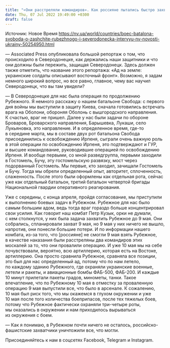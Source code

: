 ```yaml
---
title: "«Они расстреляли командиров». Как россияне пытались быстро захватить Рубежное и Северодонецк — разговор с бойцом батальона Свобода"
date: Thu, 07 Jul 2022 19:49:00 +0300
draft: false
---
```

Источник: Новое Время https://nv.ua/world/countries/boec-batalona-svoboda-o-zashchite-rubezhnogo-i-severodonecka-intervyu-nv-novosti-ukrainy-50254950.html


— Associated Press опубликовала большой репортаж о том, что происходило в Северодонецке, как держались наши защитники и что они должны были пережить, защищая Северодонецк. Здесь должен также отметить, что название этого репортажа: «Ад на земле: украинские солдаты описывают восточный фронт». Возможно, я задам немного широкий вопрос, но все равно, главное, чему вас научил Северодонецк, что вы там увидели?

— В Северодонецке для нас была операция по продолжению Рубежного. Я немного расскажу о нашем батальоне Свобода: с первого дня войны мы выступили в защиту Киева, сначала готовились встречать врага на Оболони, обороняя Оболонь с вышгородского направления. К счастью, враг не пришел. Далее у нас были задачи по обороне Броваров, Броварского направления, Барышевка, Лукаши, село Лукьяновка, это направление. И в определенное время, где-то в середине марта, мы в составе двух рот батальона Свобода присоединились к освобождению Ирпеня, сыграли очень важную роль в этой операции по освобождению Ирпеня, это подтверждают и ГУР, и высшее командование, руководившие операцией по освобождению Ирпеня. И вообще первыми, со мной разведгруппа, первыми заходили в Гостомель, Бучу, эту гостомельскую развязку, мост через подорванный Гостомель. Мы первые, кто заходил, зачищали Гостомель и Бучу. Тогда мы обрели определенный опыт, авторитет, сплоченность, слаженность. После этого были оформлены как отдельная рота, сейчас уже как отдельный батальон, третий батальон четвертой бригады Национальной гвардии оперативного реагирования.

Уже с середины, с конца апреля, пройдя согласование, мы приступили к выполнению боевых задач в Рубежном. Рубежное для нас было самым большим адом, ведь тогда враг гораздо больше концентрировал свои усилия. Как говорит наш комбат Петр Кузык, орки не думали, с кем столкнутся, у них была задача захватить Рубежное до 9 мая. Они собрались, спланировали захват 9 мая, но 9 мая у них ничего не вышло, напротив, они понесли большие потери. И по информации нашего комбата, из-за того, что [россияне] не смогли 9 мая взять Рубежное, в качестве наказания были расстреляны два командиров этих москалей за то, что они провалили операцию. И уже 10 мая мы на себе почувствовали, вероятно, всю артиллерию, которая есть на Востоке, артиллерию. Она просто сравнила Рубежное, сравняла все позиции, это был для нас определенный ад, потому что по нам летело, по каждому зданию Рубежного, где охраняли украинские военные, летели и ракеты, и авиационные бомбы ФАБ-500, ФАБ-200. И каждые 10 минут прилетали пакеты градов, минометы, танки. Такое впечатление, что по Рубежному 10 мая в отместку за проваленную операцию 9 мая выпустили все, что было в арсенале. К сожалению, 10 мая был риск того, что мы окажемся в глухом окружении и уже 10 мая после того количества боеприпасов, после тех тяжелых боев, потому что Рубежное фактически охраняли три-четыре роты, мы оказались в окружении и нам приходилось вырываться из окружения с боем.

— Как я понимаю, в Рубежном почти ничего не осталось, российско-фашистские захватчики уничтожили все, что могли.

Присоединяйтесь к нам в соцсетях Facebook, Telegram и Instagram.

